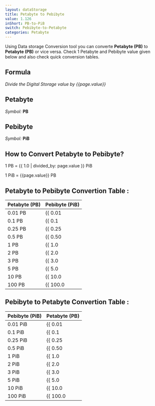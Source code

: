 ```yaml
---
layout: dataStorage
title: Petabyte to Pebibyte
value: 1.126
inShort: PB-to-PiB
switch: Pebibyte-to-Petabyte
categories: Petabyte
---
```


Using Data storage Conversion tool you can converte **Petabyte (PB)** to **Petabyte (PB)** or vice versa. Check 1 Petabyte and Pebibyte value given below and also check quick conversion tables.

## Formula
*Divide the Digital Storage value by {{page.value}}*

## Petabyte
*Symbol:* **PB**

## Pebibyte
*Symbol:* **PiB**

## How to Convert Petabyte to Pebibyte?

1 PB = {{ 1.0 | divided_by: page.value }} PiB

1 PiB = {{page.value}} PB


## Petabyte to Pebibyte Convertion Table :

| Petabyte (PB) | Pebibyte (PiB) |
| ---- | ---- |
| 0.01 PB | {{ 0.01 | divided_by: page.value }} PiB |
| 0.1 PB | {{ 0.1 | divided_by: page.value }} PiB |
| 0.25 PB | {{ 0.25 | divided_by: page.value }} PiB |
| 0.5 PB | {{ 0.50 | divided_by: page.value }} PiB |
| 1 PB | {{ 1.0 | divided_by: page.value }} PiB |
| 2 PB | {{ 2.0 | divided_by: page.value }} PiB |
| 3 PB | {{ 3.0 | divided_by: page.value }} PiB |
| 5 PB | {{ 5.0 | divided_by: page.value }} PiB |
| 10 PB | {{ 10.0 | divided_by: page.value }} PiB |
| 100 PB | {{ 100.0 | divided_by: page.value }} PiB |

## Pebibyte to Petabyte Convertion Table :

| Pebibyte (PiB) | Petabyte (PB) |
| ---- | ---- |
| 0.01 PiB | {{ 0.01 | times: page.value }} PB |
| 0.1 PiB | {{ 0.1 | times: page.value }} PB |
| 0.25 PiB | {{ 0.25 | times: page.value }} PB |
| 0.5 PiB | {{ 0.50 | times: page.value }} PB |
| 1 PiB | {{ 1.0 | times: page.value }} PB |
| 2 PiB | {{ 2.0 | times: page.value }} PB |
| 3 PiB | {{ 3.0 | times: page.value }} PB |
| 5 PiB | {{ 5.0 | times: page.value }} PB |
| 10 PiB | {{ 10.0 | times: page.value }} PB |
| 100 PiB | {{ 100.0 | times: page.value }} PB |


<script>
document.getElementById('selectInput')[20].selected = true
document.getElementById('selectOutput')[21].selected = true
</script>
